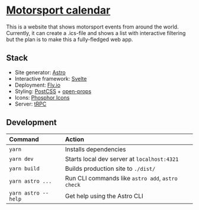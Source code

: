 # [Motorsport calendar](https://motorsport.benjami.in/)

This is a website that shows motorsport events from around the world. Currently, it can create a .ics-file and shows a list with interactive filtering but the plan is to make this a fully-fledged web app.

## Stack

-   Site generator: [Astro](https://astro.build/)
-   Interactive framework: [Svelte](https://docs.astro.build/en/guides/integrations-guide/svelte/)
-   Deployment: [Fly.io](https://fly.io/)
-   Styling: [PostCSS](https://postcss.org/) + [open-props](https://open-props.style/)
-   Icons: [Phosphor Icons](https://phosphoricons.com/)
-   Server: [tRPC](https://trpc.io/)

## Development

| Command             | Action                                           |
| :------------------ | :----------------------------------------------- |
| `yarn`              | Installs dependencies                            |
| `yarn dev`          | Starts local dev server at `localhost:4321`      |
| `yarn build`        | Builds production site to `./dist/`              |
| `yarn astro ...`    | Run CLI commands like `astro add`, `astro check` |
| `yarn astro --help` | Get help using the Astro CLI                     |
